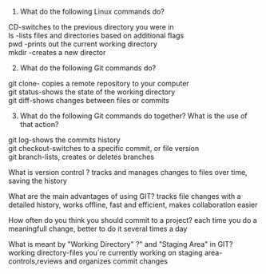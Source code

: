 1. What do the following Linux commands do?

 CD-switches to the previous directory you were in  
 ls -lists files and directories based on additional flags  
 pwd -prints out the current working directory  
 mkdir -creates a new director

2. What do the following Git commands do?  

  git clone- copies a remote repository to your computer  
  git status-shows the state of the working directory  
  git diff-shows changes between files or commits

3. What do the following Git commands do together? What is the use of that action?
 
  git log-shows the commits history  
  git checkout-switches to a specific commit, or file version  
  git branch-lists, creates or deletes branches  

What is version control ?
tracks and manages changes to files over time, saving the history

What are the main advantages of using GIT?
tracks file changes with a detailed history, works offline, fast and efficient, makes collaboration easier

How often do you think you should commit to a project?
each time you do a meaningfull change, better to do it several times a day

What is meant by "Working Directory" ?" and "Staging Area" in GIT?
working directory-files you´re currently working on
staging area-controls,reviews and organizes commit changes
